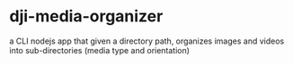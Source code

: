 # dji-media-organizer
a CLI nodejs app that given a directory path, organizes images and videos into sub-directories (media type and orientation)
